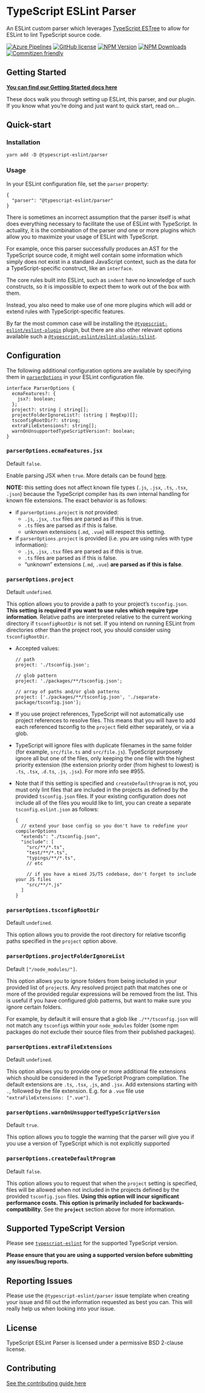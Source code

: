 TypeScript ESLint Parser
========================

An ESLint custom parser which leverages [TypeScript ESTree](https://github.com/typescript-eslint/typescript-eslint/tree/master/packages/typescript-estree) to allow for ESLint to lint TypeScript source code.

[![Azure Pipelines](https://img.shields.io/azure-devops/build/typescript-eslint/TypeScript%20ESLint/1/master.svg?label=%F0%9F%9A%80%20Azure%20Pipelines&style=flat-square)](https://dev.azure.com/typescript-eslint/TypeScript%20ESLint/_build/latest?definitionId=1&branchName=master) [![GitHub license](https://img.shields.io/npm/l/typescript-estree.svg?style=flat-square)](https://github.com/typescript-eslint/typescript-eslint/blob/master/LICENSE) [![NPM Version](https://img.shields.io/npm/v/@typescript-eslint/parser.svg?style=flat-square)](https://www.npmjs.com/package/@typescript-eslint/parser) [![NPM Downloads](https://img.shields.io/npm/dm/@typescript-eslint/parser.svg?style=flat-square)](https://www.npmjs.com/package/@typescript-eslint/parser) [![Commitizen friendly](https://img.shields.io/badge/commitizen-friendly-brightgreen.svg?style=flat-square)](http://commitizen.github.io/cz-cli/)

Getting Started
---------------

**[You can find our Getting Started docs here](../../docs/getting-started/linting/README.md)**

These docs walk you through setting up ESLint, this parser, and our plugin. If you know what you’re doing and just want to quick start, read on…

Quick-start
-----------

### Installation

    yarn add -D @typescript-eslint/parser

### Usage

In your ESLint configuration file, set the `parser` property:

    {
      "parser": "@typescript-eslint/parser"
    }

There is sometimes an incorrect assumption that the parser itself is what does everything necessary to facilitate the use of ESLint with TypeScript. In actuality, it is the combination of the parser *and* one or more plugins which allow you to maximize your usage of ESLint with TypeScript.

For example, once this parser successfully produces an AST for the TypeScript source code, it might well contain some information which simply does not exist in a standard JavaScript context, such as the data for a TypeScript-specific construct, like an `interface`.

The core rules built into ESLint, such as `indent` have no knowledge of such constructs, so it is impossible to expect them to work out of the box with them.

Instead, you also need to make use of one more plugins which will add or extend rules with TypeScript-specific features.

By far the most common case will be installing the [`@typescript-eslint/eslint-plugin`](https://github.com/typescript-eslint/typescript-eslint/tree/master/packages/eslint-plugin) plugin, but there are also other relevant options available such a [`@typescript-eslint/eslint-plugin-tslint`](https://github.com/typescript-eslint/typescript-eslint/tree/master/packages/eslint-plugin-tslint).

Configuration
-------------

The following additional configuration options are available by specifying them in [`parserOptions`](https://eslint.org/docs/user-guide/configuring#specifying-parser-options) in your ESLint configuration file.

    interface ParserOptions {
      ecmaFeatures?: {
        jsx?: boolean;
      };
      project?: string | string[];
      projectFolderIgnoreList?: (string | RegExp)[];
      tsconfigRootDir?: string;
      extraFileExtensions?: string[];
      warnOnUnsupportedTypeScriptVersion?: boolean;
    }

### `parserOptions.ecmaFeatures.jsx`

Default `false`.

Enable parsing JSX when `true`. More details can be found [here](https://www.typescriptlang.org/docs/handbook/jsx.html).

**NOTE:** this setting does not affect known file types (`.js`, `.jsx`, `.ts`, `.tsx`, `.json`) because the TypeScript compiler has its own internal handling for known file extensions. The exact behavior is as follows:

-   if `parserOptions.project` is *not* provided:
    -   `.js`, `.jsx`, `.tsx` files are parsed as if this is true.
    -   `.ts` files are parsed as if this is false.
    -   unknown extensions (`.md`, `.vue`) will respect this setting.
-   if `parserOptions.project` is provided (i.e. you are using rules with type information):
    -   `.js`, `.jsx`, `.tsx` files are parsed as if this is true.
    -   `.ts` files are parsed as if this is false.
    -   “unknown” extensions (`.md`, `.vue`) **are parsed as if this is false**.

### `parserOptions.project`

Default `undefined`.

This option allows you to provide a path to your project’s `tsconfig.json`. **This setting is required if you want to use rules which require type information**. Relative paths are interpreted relative to the current working directory if `tsconfigRootDir` is not set. If you intend on running ESLint from directories other than the project root, you should consider using `tsconfigRootDir`.

-   Accepted values:

        // path
        project: './tsconfig.json';

        // glob pattern
        project: './packages/**/tsconfig.json';

        // array of paths and/or glob patterns
        project: ['./packages/**/tsconfig.json', './separate-package/tsconfig.json'];

-   If you use project references, TypeScript will not automatically use project references to resolve files. This means that you will have to add each referenced tsconfig to the `project` field either separately, or via a glob.

-   TypeScript will ignore files with duplicate filenames in the same folder (for example, `src/file.ts` and `src/file.js`). TypeScript purposely ignore all but one of the files, only keeping the one file with the highest priority extension (the extension priority order (from highest to lowest) is `.ts`, `.tsx`, `.d.ts`, `.js`, `.jsx`). For more info see \#955.

-   Note that if this setting is specified and `createDefaultProgram` is not, you must only lint files that are included in the projects as defined by the provided `tsconfig.json` files. If your existing configuration does not include all of the files you would like to lint, you can create a separate `tsconfig.eslint.json` as follows:

        {
          // extend your base config so you don't have to redefine your compilerOptions
          "extends": "./tsconfig.json",
          "include": [
            "src/**/*.ts",
            "test/**/*.ts",
            "typings/**/*.ts",
            // etc

            // if you have a mixed JS/TS codebase, don't forget to include your JS files
            "src/**/*.js"
          ]
        }

### `parserOptions.tsconfigRootDir`

Default `undefined`.

This option allows you to provide the root directory for relative tsconfig paths specified in the `project` option above.

### `parserOptions.projectFolderIgnoreList`

Default `["/node_modules/"]`.

This option allows you to ignore folders from being included in your provided list of `project`s. Any resolved project path that matches one or more of the provided regular expressions will be removed from the list. This is useful if you have configured glob patterns, but want to make sure you ignore certain folders.

For example, by default it will ensure that a glob like `./**/tsconfig.json` will not match any `tsconfig`s within your `node_modules` folder (some npm packages do not exclude their source files from their published packages).

### `parserOptions.extraFileExtensions`

Default `undefined`.

This option allows you to provide one or more additional file extensions which should be considered in the TypeScript Program compilation. The default extensions are `.ts`, `.tsx`, `.js`, and `.jsx`. Add extensions starting with `.`, followed by the file extension. E.g. for a `.vue` file use `"extraFileExtensions: [".vue"]`.

### `parserOptions.warnOnUnsupportedTypeScriptVersion`

Default `true`.

This option allows you to toggle the warning that the parser will give you if you use a version of TypeScript which is not explicitly supported

### `parserOptions.createDefaultProgram`

Default `false`.

This option allows you to request that when the `project` setting is specified, files will be allowed when not included in the projects defined by the provided `tsconfig.json` files. **Using this option will incur significant performance costs. This option is primarily included for backwards-compatibility.** See the **`project`** section above for more information.

Supported TypeScript Version
----------------------------

Please see [`typescript-eslint`](https://github.com/typescript-eslint/typescript-eslint) for the supported TypeScript version.

**Please ensure that you are using a supported version before submitting any issues/bug reports.**

Reporting Issues
----------------

Please use the `@typescript-eslint/parser` issue template when creating your issue and fill out the information requested as best you can. This will really help us when looking into your issue.

License
-------

TypeScript ESLint Parser is licensed under a permissive BSD 2-clause license.

Contributing
------------

[See the contributing guide here](../../CONTRIBUTING.md)
